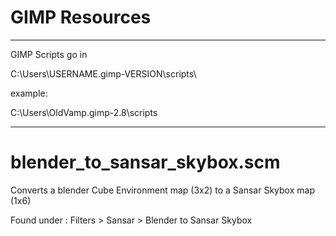 # GIMP Resources

----

GIMP Scripts go in

C:\Users\USERNAME\.gimp-VERSION\scripts\

example:

C:\Users\OldVamp\.gimp-2.8\scripts

----

# blender_to_sansar_skybox.scm

Converts a blender Cube Environment map (3x2) to a Sansar Skybox map (1x6)

Found under : Filters > Sansar > Blender to Sansar Skybox
